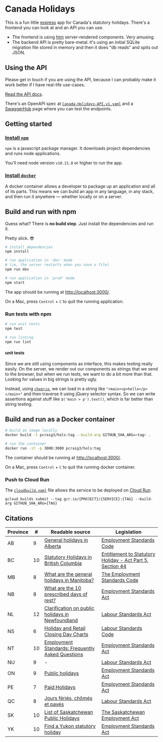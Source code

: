 # Canada Holidays

This is a fun little [express](https://expressjs.com/) app for Canada's statutory holidays. There's a frontend you can look at and an API you can use.

- The frontend is using [htm](https://github.com/developit/htm) server-rendered components. Very amusing.
- The backend API is pretty bare-metal: it's using an initial SQLite migration file stored in memory and then it does "db reads" and spits out JSON.

## Using the API

Please get in touch if you are using the API, because I can probably make it work better if I have real-life use-cases.

[Read the API docs](https://github.com/pcraig3/hols/blob/master/API.md).

There's an OpenAPI spec at [`Canada-Holidays-API.v1.yaml`](https://github.com/pcraig3/hols/blob/master/reference/Canada-Holidays-API.v1.yaml) and a <a href="https://app.swaggerhub.com/apis/pcraig3/canada-holidays/" target="_blank">SwaggerHub</a> page where you can test the endpoints.

## Getting started

### [Install `npm`](https://www.npmjs.com/get-npm)

`npm` is a javascript package manager. It downloads project dependencies and runs node applications.

You'll need node version `v10.21.0` or higher to run the app.

### [Install `docker`](https://docs.docker.com/install/)

A docker container allows a developer to package up an application and all of its parts. This means we can build an app in any language, in any stack, and then run it anywhere — whether locally or on a server.

## Build and run with npm

Guess what? There is **no build step**. Just install the dependencies and run it.

Pretty slick. 😎

```bash
# install dependencies
npm install

# run application in 'dev' mode
# (ie, the server restarts when you save a file)
npm run dev

# run application in 'prod' mode
npm start
```

The app should be running at [http://localhost:3000/](http://localhost:3000/).

On a Mac, press `Control` + `C` to quit the running application.

### Run tests with npm

```bash
# run unit tests
npm test

# run linting
npm run lint
```

#### unit tests

Since we are still using components as interface, this makes testing really easily. On the server, we render out our components as strings that we send to the browser, but when we run tests, we want to do a bit more than that. Looking for values in big strings is pretty ugly.

Instead, using [`cheerio`](https://cheerio.js.org/), we can load in a string like `"<main><p>hello</p></main>"` and then traverse it using jQuery selector syntax. So we can write assertions against stuff like `$('main > p').text()`, which is far better than string testing.

## Build and run as a Docker container

```bash
# build an image locally
docker build -t pcraig3/hols:tag --build-arg GITHUB_SHA_ARG=<tag> .

# run the container
docker run -it -p 3000:3000 pcraig3/hols:tag
```

The container should be running at [http://localhost:3000/](http://localhost:3000/).

On a Mac, press `Control` + `C` to quit the running docker container.

### Push to Cloud Run

The [`cloudbuild.yaml`](https://github.com/pcraig3/hols/blob/master/cloudbuild.yaml) file allows the service to be deployed on [Cloud Run](https://cloud.google.com/run).

```
gcloud builds submit --tag gcr.io/{PROJECT}/{SERVICE}:{TAG} --build-arg GITHUB_SHA_ARG={TAG}
```

## Citations

| Province | #   | Readable source                                                                                                                                                                                         | Legislation                                                                                                                                                                                                           |
| -------- | --- | ------------------------------------------------------------------------------------------------------------------------------------------------------------------------------------------------------- | --------------------------------------------------------------------------------------------------------------------------------------------------------------------------------------------------------------------- |
| AB       | 9   | [General holidays in Alberta](https://www.alberta.ca/alberta-general-holidays.aspx#toc-1)                                                                                                               | [Employment Standards Code](https://www.canlii.org/en/ab/laws/stat/rsa-2000-c-e-9/latest/rsa-2000-c-e-9.html#sec25)                                                                                                   |
| BC       | 10  | [Statutory Holidays in British Columbia](https://www2.gov.bc.ca/gov/content/employment-business/employment-standards-advice/employment-standards/statutory-holidays#body)                               | [Entitlement to Statutory Holiday - Act Part 5, Section 44](https://www2.gov.bc.ca/gov/content/employment-business/employment-standards-advice/employment-standards/forms-resources/igm/esa-part-5-section-44#policy) |
| MB       | 8   | [What are the general holidays in Manitoba?](https://www.gov.mb.ca/labour/standards/doc,gen-holidays-after-april-30-07,factsheet.html#q12)                                                              | [The Employment Standards Code](https://web2.gov.mb.ca/laws/statutes/ccsm/e110e.php#21)                                                                                                                               |
| NB       | 8   | [What are the 10 prescribed days of rest?](https://www2.gnb.ca/content/gnb/en/departments/elg/local_government/content/governance/content/days_of_rest_act/faq.html#2)                                  | [Employment Standards Act](http://laws.gnb.ca/en/ShowPdf/cs/E-7.2.pdf)                                                                                                                                                |
| NL       | 12  | [Clarification on public holidays in Newfoundland](https://gist.github.com/pcraig3/81dff348ddf52777c9f918c3032531bd)                                                                                    | [Labour Standards Act](https://assembly.nl.ca/legislation/sr/statutes/l02.htm#14_)                                                                                                                                    |
| NS       | 6   | [Holiday and Retail Closing Day Charts](https://novascotia.ca/lae/employmentrights/holidaychart.asp)                                                                                                    | [Labour Standards Code](https://novascotia.ca/lae/employmentrights/holidaychart.asp)                                                                                                                                  |
| NT       | 10  | [Employment Standards: Frequently Asked Questions](https://www.ece.gov.nt.ca/en/services/employment-standards/frequently-asked-questions)                                                               | [Employment Standards Act](https://www.justice.gov.nt.ca/en/files/legislation/employment-standards/employment-standards.a.pdf)                                                                                        |
| NU       | 9   | -                                                                                                                                                                                                       | [Labour Standards Act](https://nu-lsco.ca/faq-s?tmpl=component&faqid=11)                                                                                                                                              |
| ON       | 9   | [Public holidays](https://www.ontario.ca/document/your-guide-employment-standards-act-0/public-holidays)                                                                                                | [Employment Standards Act](https://www.ontario.ca/laws/statute/00e41#BK0)                                                                                                                                             |
| PE       | 7   | [Paid Holidays](https://www.princeedwardisland.ca/en/information/economic-growth-tourism-and-culture/paid-holidays)                                                                                     | [Employment Standards Act](https://www.princeedwardisland.ca/sites/default/files/legislation/E-06-2-Employment%20Standards%20Act.pdf)                                                                                 |
| QC       | 8   | [Jours fériés, chômés et payés](https://www2.gouv.qc.ca/entreprises/portail/quebec/ressourcesh?lang=fr&g=ressourcesh&sg=personnel&t=o&e=2318829344:3908165687)                                          | [Labour Standards Act](https://www.cnt.gouv.qc.ca/en/leaves-and-absences/statutory-holidays/labour-standards/section-60/index.html)                                                                                   |
| SK       | 10  | [List of Saskatchewan Public Holidays](https://www.saskatchewan.ca/business/employment-standards/vacations-holidays-leaves-and-absences/public-statutory-holidays/list-of-saskatchewan-public-holidays) | [The Saskatchewan Employment Act](https://publications.saskatchewan.ca/#/products/70351)                                                                                                                              |
| YK       | 10  | [Find a Yukon statutory holiday](https://yukon.ca/en/doing-business/employer-responsibilities/find-yukon-statutory-holiday)                                                                             | [Employment Standards Act](http://www.gov.yk.ca/legislation/acts/emst_c.pdf)                                                                                                                                          |
